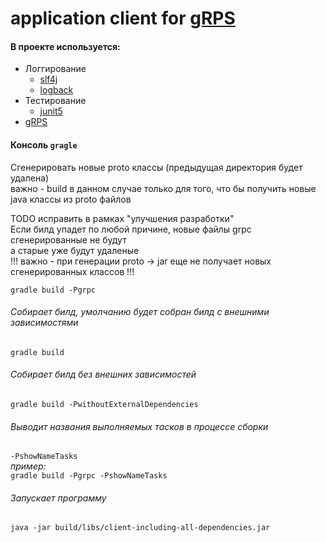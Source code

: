 # application client for [gRPS](https://grpc.io/)

#### **В проекте используется:**   
* Логгирование
  * [slf4j](https://www.slf4j.org/)  
  * [logback](https://logback.qos.ch/)
* Тестирование
  * [junit5](https://junit.org/junit5/)
* [gRPS](https://grpc.io/)   


  
  

#### **Консоль `gragle`**
Сгенерировать новые proto классы (предыдущая директория будет удалена)  
важно - build в данном случае только для того, что бы получить новые java классы из proto файлов  
   
TODO исправить в рамках "улучшения разработки"  
Если билд упадет по любой причине, новые файлы grpc сгенерированные не будут  
а старые уже будут удаленые   
!!! важно - при генерации proto -> jar еще не получает новых сгенерированных классов !!!    

`gradle build -Pgrpc`   
   

###### Собирает билд, умолчанию будет собран билд с внешними зависимостями   
`gradle build`   
   
   
###### Собирает билд без внешних зависимостей  
`gradle build -PwithoutExternalDependencies`   
   
   
###### Выводит названия выполняемых тасков в процессе сборки  
`-PshowNameTasks`   
*пример:*  
`gradle build -Pgrpc -PshowNameTasks`   
  
  

###### Запускает программу  
`java -jar build/libs/client-including-all-dependencies.jar`  

 
